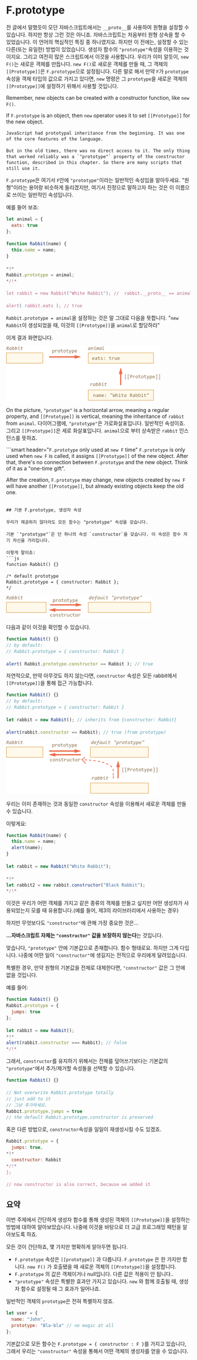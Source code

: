 # F.prototype

전 글에서 말했듯이 모던 자바스크립트에서는 `__proto__`를 사용하여 원형을 설정할 수 있습니다. 하지만 항상 그런 것은 아니죠.
자바스크립트는 처음부터 원형 상속을 할 수 있었습니다. 이 언어의 핵심적인 특징 중 하나였지요.
하지만 이 전에는, 설정할 수 있는 다른(또는 유일한) 방법이 있었습니다. 생성자 함수의 `"prototype"`속성을 이용하는 것이지요. 그리고 여전히 많은 스크립트에서 이것을 사용합니다. 
우리가 이미 알듯이, `new F()`는 새로운 객체를 만듭니다.
`new F()`로 새로운 객체를 만들 때, 그 객체의 `[[Prototype]]`은 `F.prototype`으로 설정됩니다.
다른 말로 해서 만약 `F`가 `prototype` 속성을 객체 타입의 값으로 가지고 있다면, `new` 명령은 그 `prototype`을 새로운 객체의 `[[Prototype]]`에 설정하기 위해서 사용할 것입니다. 

Remember, new objects can be created with a constructor function, like `new F()`.

If `F.prototype` is an object, then `new` operator uses it to set `[[Prototype]]` for the new object.

```smart
JavaScript had prototypal inheritance from the beginning. It was one of the core features of the language.

But in the old times, there was no direct access to it. The only thing that worked reliably was a `"prototype"` property of the constructor function, described in this chapter. So there are many scripts that still use it.
```

`F.prototype`은 여기서 `F`안에 `"prototype"`이라는 일반적인 속성임을 알아두세요. "원형"이라는 용어랑 비슷하게 들리겠지만, 여기서 진정으로 말하고자 하는 것은 이 이름으로 쓰이는 일반적인 속성입니다.

예를 들어 보죠:
```js run
let animal = {
  eats: true
};

function Rabbit(name) {
  this.name = name;
}

*!*
Rabbit.prototype = animal;
*/!*

let rabbit = new Rabbit("White Rabbit"); //  rabbit.__proto__ == animal

alert( rabbit.eats ); // true
```

`Rabbit.prototype = animal`을 설정하는 것은 말 그대로 다음을 뜻합니다. "`new Rabbit`이 생성되었을 때, 이것의 `[[Prototype]]`을 `animal`로 할당하라"

이게 결과 화면입니다.

![](proto-constructor-animal-rabbit.png)

On the picture, `"prototype"` is a horizontal arrow, meaning a regular property, and `[[Prototype]]` is vertical, meaning the inheritance of `rabbit` from `animal`.
다이어그램에, `"prototype"`은 가로화살표입니다. 일반적인 속성이죠. 그리고 `[[Prototype]]`은 세로 화살표입니다. `animal`으로 부터 상속받은 `rabbit` 인스턴스를 뜻하죠.

```smart header="`F.prototype` only used at `new F` time"
`F.prototype` is only used when `new F` is called, it assigns `[[Prototype]]` of the new object. After that, there's no connection between `F.prototype` and the new object. Think of it as a "one-time gift".

After the creation, `F.prototype` may change, new objects created by `new F` will have another `[[Prototype]]`, but already existing objects keep the old one.
```

## 기본 F.prototype, 생성자 속성

우리가 제공하지 않더라도 모든 함수는 "prototype" 속성을 갖습니다.  

기본 `"prototype"`은 단 하나의 속성 `constructor`을 갖습니다. 이 속성은 함수 자기 자신을 가리킵니다.  

이렇게 말이죠:
```js
function Rabbit() {}

/* default prototype
Rabbit.prototype = { constructor: Rabbit };
*/
```

![](function-prototype-constructor.png)

다음과 같이 이것을 확인할 수 있습니다.
```js run
function Rabbit() {}
// by default:
// Rabbit.prototype = { constructor: Rabbit }

alert( Rabbit.prototype.constructor == Rabbit ); // true
```

자연적으로, 만약 아무것도 하지 않는다면, `constructor` 속성은 모든 rabbit에서 `[[Prototype]]`을 통해 접근 가능합니다.

```js run
function Rabbit() {}
// by default:
// Rabbit.prototype = { constructor: Rabbit }

let rabbit = new Rabbit(); // inherits from {constructor: Rabbit}

alert(rabbit.constructor == Rabbit); // true (from prototype)
```

![](rabbit-prototype-constructor.png)

우리는 이미 존재하는 것과 동일한 `constructor` 속성을 이용해서 새로운 객체를 만들 수 있습니다. 

이렇게요:
```js run
function Rabbit(name) {
  this.name = name;
  alert(name);
}

let rabbit = new Rabbit("White Rabbit");

*!*
let rabbit2 = new rabbit.constructor("Black Rabbit");
*/!*
```

이것은 우리가 어떤 객체를 가지고 같은 종류의 객체를 만들고 싶지만 어떤 생성자가 사용되었는지 모를 때 유용합니다.(예를 들어, 제3의 라이브러리에서 사용하는 경우)

하지만 무엇보다도 `"constructor"`에 관해 가장 중요한 것은...

**...자바스크립트 자체는 `"constructor"` 값을 보장하지 않는다**는 것입니다.

맞습니다, `"prototype"` 안에 기본값으로 존재합니다. 함수 형태로요. 하지만 그게 다입니다. 나중에 어떤 일이 `"constructor"`에 생길지는 전적으로 우리에게 달려있습니다.

특별한 경우, 만약 원형의 기본값을 전체로 대체한다면, `"constructor"` 값은 그 안에 없을 것입니다.

예를 들어:

```js run
function Rabbit() {}
Rabbit.prototype = {
  jumps: true
};

let rabbit = new Rabbit();
*!*
alert(rabbit.constructor === Rabbit); // false
*/!*
```

그래서, `constructor`를 유지하기 위해서는 전체를 덮어쓰기보다는 기본값의 `"prototype"`에서 추가/제거할 속성들을 선택할 수 있습니다. 

```js
function Rabbit() {}

// Not overwrite Rabbit.prototype totally
// just add to it
// 그냥 추가하세요.
Rabbit.prototype.jumps = true
// the default Rabbit.prototype.constructor is preserved
```

혹은 다른 방법으로,  `constructor`속성을 일일이 재생성시킬 수도 있겠죠.

```js
Rabbit.prototype = {
  jumps: true,
*!*
  constructor: Rabbit
*/!*
};

// now constructor is also correct, because we added it
```


## 요약

이번 주제에서 간단하게 생성자 함수를 통해 생성된 객체의 `[[Prototype]]`을 설정하는 방법에 대하여 알아보았습니다. 나중에 이것을 바탕으로 더 고급 프로그래밍 패턴을 알아보도록 하죠.

모든 것이 간단하죠, 몇 가지만 명확하게 알아두면 됩니다.

- `F.prototype` 속성은 `[[prototype]]` 과 다릅니다. `F.prototype` 은 한 가지만 합니다. `new F()` 가 호출됐을 때 새로운 객체의 `[[Prototype]]`을 설정합니다.
- `F.prototype` 의 값은 객체이거나 null입니다. 다른 값은 적용이 안 됩니다..
- `"prototype"` 속성은 특별한 효과만 가지고 있습니다. `new` 와 함께 호출될 때, 생성자 함수로 설정될 때 그 효과가 일어나죠. 

일반적인 객체의 `prototype`은 전혀 특별하지 않죠.
```js
let user = {
  name: "John",
  prototype: "Bla-bla" // no magic at all
};
```

기본값으로 모든 함수는 `F.prototype = { constructor : F }`를 가지고 있습니다, 그래서 우리는 `"constructor"` 속성을 통해서 어떤 객체의 생성자를 얻을 수 있습니다.
